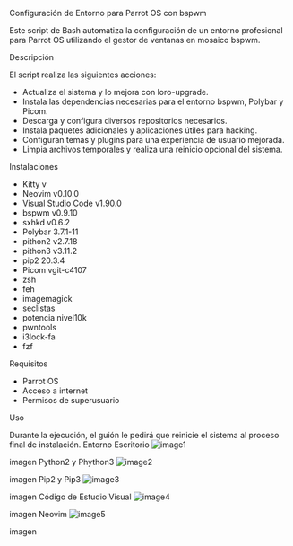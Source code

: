 Configuración de Entorno para Parrot OS con bspwm

Este script de Bash automatiza la configuración de un entorno profesional para Parrot OS utilizando el gestor de ventanas en mosaico bspwm.

Descripción

El script realiza las siguientes acciones:

   - Actualiza el sistema y lo mejora con loro-upgrade.
   - Instala las dependencias necesarias para el entorno bspwm, Polybar y Picom.
   - Descarga y configura diversos repositorios necesarios.
   - Instala paquetes adicionales y aplicaciones útiles para hacking.
   - Configuran temas y plugins para una experiencia de usuario mejorada.
   - Limpia archivos temporales y realiza una reinicio opcional del sistema.

Instalaciones

   - Kitty v
   - Neovim v0.10.0
   - Visual Studio Code v1.90.0
   - bspwm v0.9.10
   - sxhkd v0.6.2
   - Polybar 3.7.1-11
   - pithon2 v2.7.18
   - pithon3 v3.11.2
   - pip2 20.3.4
   - Picom vgit-c4107
   - zsh
   - feh
   - imagemagick
   - seclistas
   - potencia nivel10k
   - pwntools
   - i3lock-fa
   - fzf

Requisitos

   - Parrot OS
   - Acceso a internet
   - Permisos de superusuario

Uso

Durante la ejecución, el guión le pedirá que reinicie el sistema al proceso final de instalación.
Entorno
Escritorio
![image1](https://github.com/user-attachments/assets/0ab5001f-64cf-446c-8069-66faa47796a1)

imagen
Python2 y Phython3
![image2](https://github.com/user-attachments/assets/404f47e5-512f-4861-aac2-40d6ec61dd0a)

imagen
Pip2 y Pip3
![image3](https://github.com/user-attachments/assets/07e43ba5-9f0e-4014-a2f3-5c540df9a547)

imagen
Código de Estudio Visual
![image4](https://github.com/user-attachments/assets/b9dcd7ab-4a22-4f54-92bd-581280c9ae28)

imagen
Neovim
![image5](https://github.com/user-attachments/assets/78d330e0-a991-4369-abc8-879f49dc93a0)

imagen
